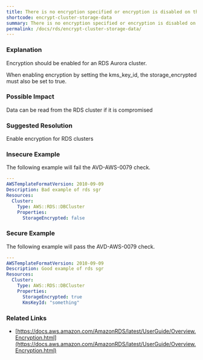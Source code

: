 ```yaml
---
title: There is no encryption specified or encryption is disabled on the RDS Cluster.
shortcode: encrypt-cluster-storage-data
summary: There is no encryption specified or encryption is disabled on the RDS Cluster. 
permalink: /docs/rds/encrypt-cluster-storage-data/
---
```


### Explanation

Encryption should be enabled for an RDS Aurora cluster. 

When enabling encryption by setting the kms_key_id, the storage_encrypted must also be set to true.

### Possible Impact
Data can be read from the RDS cluster if it is compromised

### Suggested Resolution
Enable encryption for RDS clusters


### Insecure Example

The following example will fail the AVD-AWS-0079 check.

```yaml
---
AWSTemplateFormatVersion: 2010-09-09
Description: Bad example of rds sgr
Resources:
  Cluster:
    Type: AWS::RDS::DBCluster
    Properties:
      StorageEncrypted: false


```



### Secure Example

The following example will pass the AVD-AWS-0079 check.

```yaml
---
AWSTemplateFormatVersion: 2010-09-09
Description: Good example of rds sgr
Resources:
  Cluster:
    Type: AWS::RDS::DBCluster
    Properties:
      StorageEncrypted: true
      KmsKeyId: "something"


```




### Related Links


- [https://docs.aws.amazon.com/AmazonRDS/latest/UserGuide/Overview.Encryption.html](https://docs.aws.amazon.com/AmazonRDS/latest/UserGuide/Overview.Encryption.html)


